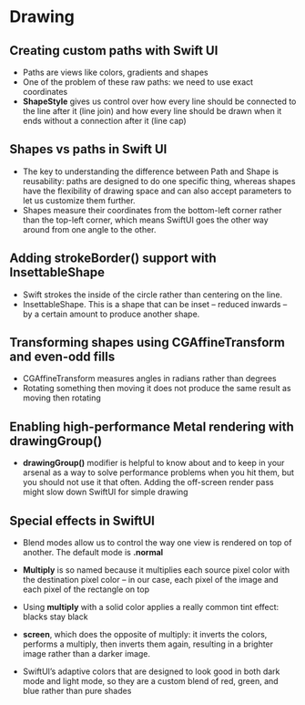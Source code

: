 # Drawing

## Creating custom paths with Swift UI

* Paths are views like colors, gradients and shapes
* One of the problem of these raw paths: we need to use exact coordinates
* __ShapeStyle__ gives us control over how every line should be connected to the line after it (line join) and how every line should be drawn when it ends without a connection after it (line cap)

## Shapes vs paths in Swift UI

* The key to understanding the difference between Path and Shape is reusability: paths are designed to do one specific thing, whereas shapes have the flexibility of drawing space and can also accept parameters to let us customize them further.
* Shapes measure their coordinates from the bottom-left corner rather than the top-left corner, which means SwiftUI goes the other way around from one angle to the other.

## Adding strokeBorder() support with InsettableShape

* Swift strokes the inside of the circle rather than centering on the line.
* InsettableShape. This is a shape that can be inset – reduced inwards – by a certain amount to produce another shape.

## Transforming shapes using CGAffineTransform and even-odd fills

* CGAffineTransform measures angles in radians rather than degrees
* Rotating something then moving it does not produce the same result as moving then rotating

## Enabling high-performance Metal rendering with drawingGroup()

* __drawingGroup()__ modifier is helpful to know about and to keep in your arsenal as a way to solve performance problems when you hit them, but you should not use it that often. Adding the off-screen render pass might slow down SwiftUI for simple drawing

## Special effects in SwiftUI

* Blend modes allow us to control the way one view is rendered on top of another. The default mode is __.normal__
* __Multiply__ is so named because it multiplies each source pixel color with the destination pixel color – in our case, each pixel of the image and each pixel of the rectangle on top
* Using __multiply__ with a solid color applies a really common tint effect: blacks stay black

* __screen__, which does the opposite of multiply: it inverts the colors, performs a multiply, then inverts them again, resulting in a brighter image rather than a darker image.
* SwiftUI’s adaptive colors that are designed to look good in both dark mode and light mode, so they are a custom blend of red, green, and blue rather than pure shades
